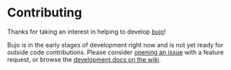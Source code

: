 # Contributing

Thanks for taking an interest in helping to develop [bujo](https://github.com/dcchambers/bujo)!

Bujo is in the early stages of development right now and is not yet ready for outside code contributions. Please consider [opening an issue](https://github.com/dcchambers/bujo/issues/new) with a feature request, or browse the [development docs on the wiki](https://github.com/dcchambers/bujo/wiki).